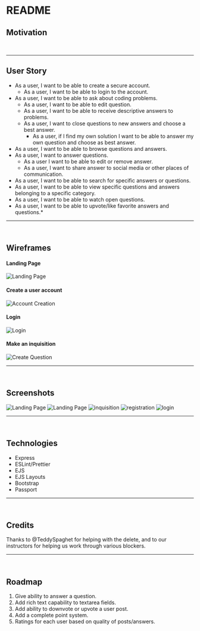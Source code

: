 # README

## **Motivation**
<br />

***


## **User Story**
- As a user, I want to be able to create a secure account.
  - As a user, I want to be able to login to the account.
- As a user, I want to be able to ask about coding problems.
  - As a user, I want to be able to edit question.
  - As a user, I want to be able to receive descriptive answers to problems.
  - As a user, I want to close questions to new answers and choose a best answer.
    - As a user, if I find my own solution I want to be able to answer my own question and choose as best answer.
- As a user, I want to be able to browse questions and answers.
- As a user, I want to answer questions.
  - As a user I want to be able to edit or remove answer.
  - As a user, I want to share answer to social media or other places of communication.
- As a user, I want to be able to search for specific answers or questions.
- As a user, I want to be able to view specific questions and answers belonging to a specific category.
- As a user, I want to be able to watch open questions.
- As a user, I want to be able to upvote/like favorite answers and questions.*
***
<br />

## **Wireframes**
#### Landing Page
![Landing Page](https://i.imgur.com/61NQ7gj.png)
#### Create a user account
![Account Creation](https://i.imgur.com/rysWzhC.png)
#### Login
![Login](https://i.imgur.com/khSIACf.png)
#### Make an inquisition
![Create Question](https://i.imgur.com/6kGZoOM.png)
***
<br />

## **Screenshots**
![Landing Page](https://i.imgur.com/kw5mfc6.png)
![Landing Page](https://i.imgur.com/VFqQdAv.png)
![inquisition](https://i.imgur.com/1i8mUX1.png)
![registration](https://i.imgur.com/Bsf550E.png)
![login](https://i.imgur.com/g7YhrZn.png)
***
<br />

## **Technologies**
- Express
- ESLint/Prettier
- EJS
- EJS Layouts
- Bootstrap
- Passport
***
<br />

## **Credits**
Thanks to @TeddySpaghet for helping with the delete, and to our instructors for helping us work through various blockers.
***
<br />

## **Roadmap**
1. Give ability to answer a question.
2. Add rich text capability to textarea fields.
3. Add ability to downvote or upvote a user post.
4. Add a complete point system.
5. Ratings for each user based on quality of posts/answers.
